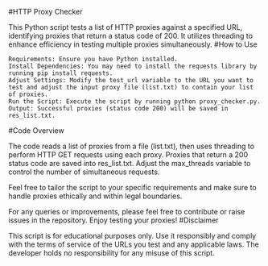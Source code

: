#HTTP Proxy Checker

This Python script tests a list of HTTP proxies against a specified URL, identifying proxies that return a status code of 200. It utilizes threading to enhance efficiency in testing multiple proxies simultaneously.
#How to Use

    Requirements: Ensure you have Python installed.
    Install Dependencies: You may need to install the requests library by running pip install requests.
    Adjust Settings: Modify the test_url variable to the URL you want to test and adjust the input proxy file (list.txt) to contain your list of proxies.
    Run the Script: Execute the script by running python proxy_checker.py.
    Output: Successful proxies (status code 200) will be saved in res_list.txt.

#Code Overview

The code reads a list of proxies from a file (list.txt), then uses threading to perform HTTP GET requests using each proxy. Proxies that return a 200 status code are saved into res_list.txt. Adjust the max_threads variable to control the number of simultaneous requests.

Feel free to tailor the script to your specific requirements and make sure to handle proxies ethically and within legal boundaries.

For any queries or improvements, please feel free to contribute or raise issues in the repository. Enjoy testing your proxies!
#Disclaimer

This script is for educational purposes only. Use it responsibly and comply with the terms of service of the URLs you test and any applicable laws. The developer holds no responsibility for any misuse of this script.

